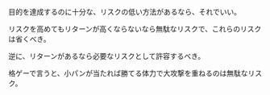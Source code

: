 目的を達成するのに十分な、リスクの低い方法があるなら、それでいい。

リスクを高めてもリターンが高くならないなら無駄なリスクで、これらのリスクは省くべき。

逆に、リターンがあるなら必要なリスクとして許容するべき。

格ゲーで言うと、小パンが当たれば勝てる体力で大攻撃を重ねるのは無駄なリスク。
